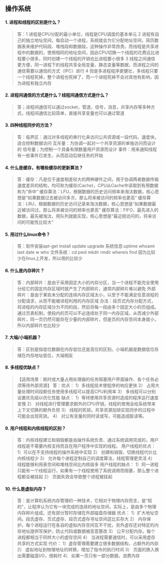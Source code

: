 ## 操作系统
#### 1. 进程和线程的区别是什么？
>答：1 进程是CPU分配的最小单位，线程是CPU调度的基本单元
>2 进程有自己的独立地址空间，每启动一个进程，系统就会为它分配地址空间，简历数据表来维护代码段、堆栈段和数据段，这种操作非常昂贵。而线程是共享进程中的数据的，使用相同的地址空间，因此CPU切换一个线程的花费远比进程要小很多，同时创建一个线程的开销也比进程要小很多
>3 线程之间通信更方便，同一进程下的线程共享全局变量，静态变量等数据，而进程之间的通信需要以通信的方式（IPC）进行
>4 但是多进程程序更健壮，多线程只要一个线程死掉，整个进程也死掉了，而一个进程死掉不会对其他有影响，因为进程有独立内存
#### 2. 进程间通信的方式是什么？线程间通信方式是什么？
>答；进程间通信可以通过socket，管道，信号，消息，共享内存等多种方式，线程间通信比较简单，直接共享变量也可以通过管道
#### 3. 四种线程同步的方法？
>答：临界区：通过对多线程的串行化来访问公共资源或一段代码，速度快，适合控制数据访问
>互斥量：为协调一起对一个共享资源的单独访问而设计的
>信号量；为控制一个具备有限数量用户资源而设计
>事件：用来通知线程有一些事件已发生，从而启动后继任务的开始
#### 4. 什么是缓存，有哪些缓存的更新算法？
>答：缓存：凡是位于速度相差较大的两种硬件之间，用于协调两者数据传输速度差异的结构，均可称为缓存(Cache)，CPU从Cache中读取到有用数据称为“命中”
>缓存算法：LFU，根据数据的历史访问频率来淘汰数据，核心思想是“如果数据过去被访问多次，那么将来被访问的频率也更高”
>缓存算法：LRU，根据数据的历史访问记录来淘汰数据，核心思想是“如果数据最近被访问过，那么将来被访问的频率也更高”
>缓存算法：FIFO，最先进入的数据，最先被淘汰，用队列就能实现，核心思想是“最近刚访问的，将来访问的可能性比较大”
#### 5. 用过什么linux命令？
>答：软件安装apt-get install update upgrade
>系统信息:uptime whoami last date w who
>文件系统：cd pwd mkdir rmdir whereis find
>因为比较少在linux上开发，所以用的比较少
#### 6. 什么是内存碎片？
>答：内部碎片：是由于采用固定大小的内存分区，当一个进程不能完全使用分给它的固定内存区域时就产生了内部碎片，通常内部碎片难以避免
>外部碎片：是由于某些未分配的连续内存区域太小，以至于不能满足任意进程的分配请求，从而不能被进程利用的内存区域
>办法：段页式内存分配方式，将进程的内存区域分为不同的段，然后将每一段由多个固定大小的页组成。通过页表机制，使段内的页可以不必连续处于同一内存区域，从而减少外部碎片，同一页仍然可能存在少量的内部碎片，但是页的内存空间本身就小，所以内部碎片也比较少
#### 7. 大端/小端机器？
>答：区别是指低位数据在内存低位还是高位的区别。小端机器是数据低位存储在内存地址低位，大端相反
#### 8. 多线程优缺点？
>【适用场景：耗时或大量占用处理器的任务阻塞用户界面操作、各个任务必须等待外部资源】
>答：优点：
>1）多线程技术使程序的响应更快
>2） 占用大量处理时间段额任务使用多线程可以提高CPU利用率
>3） 多线程可以分别设置优先级以优化性能
>缺点：
>1）等待使用共享资源时造成的程序运行速度变慢
>2） 对线程进行管理要求额外的CPU开销，线程的使用会给系统带来上下文切换的额外负担
>3） 线程的死锁。共享资源加锁实现同步的过程中可能会出现死锁。
>4） 对公有变量的同时读或写，可能造成脏读等。
#### 9. 用户线程和内核线程的区别？
>答：内核线程建立和销毁都是由操作系统负责、通过系统调用完成的，用户线程是不需要内核支持而且在用户程序中实现的线程。
>用户线程的优点：
>1）可以在不支持线程的操作系统中实现
>2） 创建和销毁、切换线程代价比内核线程少
>3） 允许每个进程定制自己的调度算法，线程管理更灵活
>4） 线程能够利用表空间和堆栈空间比内核级多
>用户线程的缺点：
>1）同一进程只能有一个线程运行，如果有一个线程使用了系统调用而阻塞，那么整个进程都会被挂起
>2） 页面失效会导致整个进程被挂起
#### 10. 什么是虚拟内存？
> 答：是计算机系统内存管理的一种技术，它相对于物理内存而言，是“假的”，让程序认为它有一块完成的连续的地址空间，实际上，是由多个物理内存碎片组成，还有部分暂时存储在外部磁盘存储器
> 优点：
> 1）扩大地址空间。段氏虚存、页式虚存、段页式虚存寻址空间逗比实存大
> 2） 内存保护。每个进程运行在各自的虚拟内存空间互不干扰，另外虚存还对特定的内存地址提供写保护，防止代码或数据被恶意篡改
> 3） 公平分配内存。每个进程都相当于同样大小的虚存空间
> 4） 当进程需要通信时，可以采用虚存共享的方式实现
> 代价：
> 1）虚存管理需要建立很多数据结构，占额外的内存
> 2） 虚拟地址到物理地址的转换，增加了指令的执行时间
> 3） 页面的换入换出需要磁盘I/O，很耗时
> 4） 如果一页只有一部分数据，浪费内存
